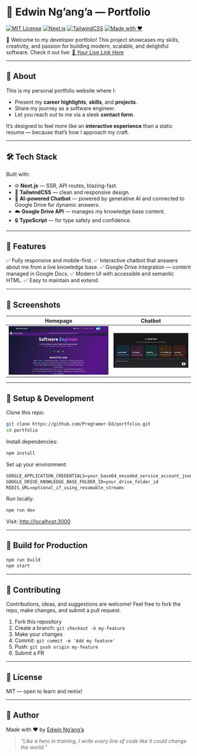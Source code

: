 # 🚀 Edwin Ng’ang’a — Portfolio

[![MIT License](https://img.shields.io/badge/license-MIT-green.svg)](LICENSE)
[![Next.js](https://img.shields.io/badge/Built%20With-Next.js-blue.svg)](https://nextjs.org/)
[![TailwindCSS](https://img.shields.io/badge/Styled%20With-TailwindCSS-38BDF8.svg)](https://tailwindcss.com/)
[![Made with ❤️](https://img.shields.io/badge/Made%20With-%E2%9D%A4-red.svg)](https://github.com/Programer-Ed)

👋 Welcome to my developer portfolio!
This project showcases my skills, creativity, and passion for building modern, scalable, and delightful software.
Check it out live: [🔗 *Your Live Link Here*](https://your-portfolio-link.com)

---

## 📂 About

This is my personal portfolio website where I:

* Present my **career highlights**, **skills**, and **projects**.
* Share my journey as a software engineer.
* Let you reach out to me via a sleek **contact form**.

It’s designed to feel more like an **interactive experience** than a static resume — because that’s how I approach my craft.

---

## 🛠️ Tech Stack

Built with:

* 🌐 **Next.js** — SSR, API routes, blazing-fast.
* 🎨 **TailwindCSS** — clean and responsive design.
* 🤖 **AI-powered Chatbot** — powered by generative AI and connected to Google Drive for dynamic answers.
* ☁️ **Google Drive API** — manages my knowledge base content.
* 🔒 **TypeScript** — for type safety and confidence.

---

## 💬 Features

✅ Fully responsive and mobile-first.
✅ Interactive chatbot that answers about me from a live knowledge base.
✅ Google Drive integration — content managed in Google Docs.
✅ Modern UI with accessible and semantic HTML.
✅ Easy to maintain and extend.

---

## 📸 Screenshots

| Homepage                              | Chatbot                             |
| ------------------------------------- | ----------------------------------- |
| ![Homepage](screenshots/hero.png) | ![Chatbot](screenshots/ai.png) |


---

## 🚧 Setup & Development

Clone this repo:

```bash
git clone https://github.com/Programer-Ed/portfolio.git
cd portfolio
```

Install dependencies:

```bash
npm install
```

Set up your environment:

```env
GOOGLE_APPLICATION_CREDENTIALS=your_base64_encoded_service_account_json
GOOGLE_DRIVE_KNOWLEDGE_BASE_FOLDER_ID=your_drive_folder_id
REDIS_URL=optional_if_using_resumable_streams
```

Run locally:

```bash
npm run dev
```

Visit: [http://localhost:3000](http://localhost:3000)

---

## 🧪 Build for Production

```bash
npm run build
npm start
```

---

## 🤝 Contributing

Contributions, ideas, and suggestions are welcome!
Feel free to fork the repo, make changes, and submit a pull request.

1. Fork this repository
2. Create a branch: `git checkout -b my-feature`
3. Make your changes
4. Commit: `git commit -m 'Add my feature'`
5. Push: `git push origin my-feature`
6. Submit a PR

---

## 📜 License

MIT — open to learn and remix!

---

## 🌟 Author

Made with ❤️ by [Edwin Ng’ang’a](mailto:edwin.nganga.tech@gmail.com)

> *“Like a hero in training, I write every line of code like it could change the world.”*

